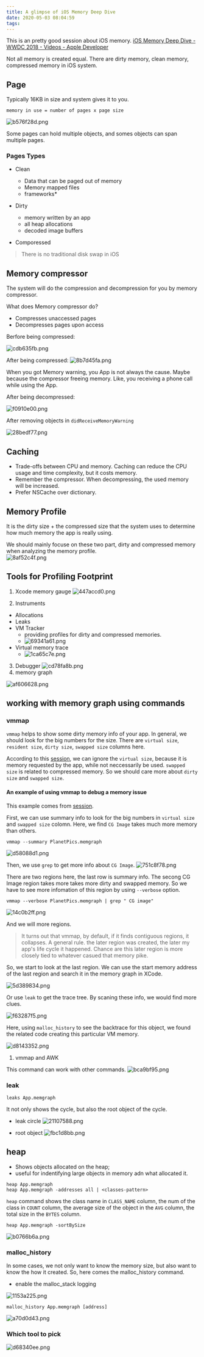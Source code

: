 ```yaml
---
title: A glimpse of iOS Memory Deep Dive
date: 2020-05-03 08:04:59
tags:
---
```


This is an pretty good session about iOS memory. [iOS Memory Deep Dive - WWDC 2018 - Videos - Apple Developer](https://developer.apple.com/videos/play/wwdc2018/416/) 

Not all memory is created equal. There are dirty memory, clean memory, compressed memory in iOS system. 

## Page 

Typically 16KB in size and system gives it to you. 

```
memory in use = number of pages x page size 
```

![b576f28d.png](f30bdfea-25ac-4eb9-af3e-278a74a85022/b576f28d.png)

Some pages can hold multiple objects, and somes objects
can span multiple pages. 



### Pages Types 
  - Clean
    - Data that can be paged out of memory
    - Memory mapped files
    - frameworks*
     
  - Dirty 
    - memory written by an app 
    - all heap allocations
    - decoded image buffers
  - Comporessed 

> There is no traditional disk swap in iOS 


## Memory compressor 

The system will do the compression and decompression for you by memory compressor.

What does Memory compressor do? 

- Compresses unaccessed pages 
- Decompresses pages upon access


Berfore being compressed: 


![cdb635fb.png](f30bdfea-25ac-4eb9-af3e-278a74a85022/cdb635fb.png)

After being compressed: 
![8b7d45fa.png](f30bdfea-25ac-4eb9-af3e-278a74a85022/8b7d45fa.png)


When you got Memory warning, you App is not always the cause. Maybe because the compressor freeing memory. Like, you receiving a phone call while using the App.

After being decompressed: 

![f0910e00.png](f30bdfea-25ac-4eb9-af3e-278a74a85022/f0910e00.png)

After removing objects in `didReceiveMemoryWarning` 


![28bedf77.png](f30bdfea-25ac-4eb9-af3e-278a74a85022/28bedf77.png)

## Caching 

- Trade-offs between CPU and memory. Caching can reduce the CPU usage and time complexity, but it costs memory. 
- Remember the compressor. When decompressing, the used memory will be increased.
- Prefer NSCache over dictionary. 


## Memory Profile 

It is the dirty size + the compressed size that the system uses to determine how much memory the app is really using. 

We should mainly focuse on these two part, dirty and compressed memory when analyzing the memory profile.  
![8af52c4f.png](f30bdfea-25ac-4eb9-af3e-278a74a85022/8af52c4f.png)



## Tools for Profiling Footprint 

1. Xcode memory gauge
  ![447accd0.png](f30bdfea-25ac-4eb9-af3e-278a74a85022/447accd0.png)
  
2. Instruments
- Allocations 
- Leaks 
- VM Tracker 
  - providing profiles for dirty and compressed memories. 
  - ![69341a61.png](f30bdfea-25ac-4eb9-af3e-278a74a85022/69341a61.png)
- Virtual memory trace 
  - ![1ca65c7e.png](f30bdfea-25ac-4eb9-af3e-278a74a85022/1ca65c7e.png)
3. Debugger 
 ![cd78fa8b.png](f30bdfea-25ac-4eb9-af3e-278a74a85022/cd78fa8b.png)
4. memory graph 

![af606628.png](f30bdfea-25ac-4eb9-af3e-278a74a85022/af606628.png)

## working with memory graph using commands


### vmmap 



`vmmap` helps to show some dirty memory info of your app. In general, we should look for the big numbers for the size. 
There are `virtual size`, `resident size`, `dirty size`, `swapped size` columns here. 

According to this [session](https://developer.apple.com/videos/play/wwdc2018/416/), we can ignore the `virtual size`, because it is memory requested by the app, while not neccessarily be used.  `swapped size` is related to compressed memory. So we should care more about `dirty size` and `swapped size`.

#### An example of using vmmap to debug a memory issue

This example comes from [session](https://developer.apple.com/videos/play/wwdc2018/416/).

First, we can use summary info to look for the big numbers in `virtual size` and `swapped size` colomn. Here, we find `CG Image` takes much more memory than others. 


```
vmmap --summary PlanetPics.memgraph
```
![d58088d1.png](f30bdfea-25ac-4eb9-af3e-278a74a85022/d58088d1.png)


Then, we use `grep` to get more info about `CG Image`. 
![751c8f78.png](f30bdfea-25ac-4eb9-af3e-278a74a85022/751c8f78.png)

There are  two regions here, the last row is summary info. The secong CG Image region takes more takes more dirty and swapped memory. So we have to see more infomation of this region by using `--verbose` option.

```
vmmap --verbose PlanetPics.memgraph | grep " CG image"
```
![14c0b2ff.png](f30bdfea-25ac-4eb9-af3e-278a74a85022/14c0b2ff.png)

And we will more regions.   

> It turns out that vmmap, by default, if it finds contiguous regions, it collapses. A general rule. the later region was created, the later my app's life cycle it happened. Chance are this later region is more closely tied to whatever casued that memory pike. 

So, we start to look at the last region. We can use the start memory address of the last region and search it in the memory graph in XCode.

![5d389834.png](f30bdfea-25ac-4eb9-af3e-278a74a85022/5d389834.png)

Or use `leak` to get the trace tree. By scaning these info, we would find more clues. 

![f63287f5.png](f30bdfea-25ac-4eb9-af3e-278a74a85022/f63287f5.png)

Here, using `malloc_history` to see the backtrace for this object, we found the related code creating this particular VM memory. 

![d8143352.png](f30bdfea-25ac-4eb9-af3e-278a74a85022/d8143352.png)


1. vmmap and AWK

This command can work with other commands. 
![bca9bf95.png](f30bdfea-25ac-4eb9-af3e-278a74a85022/bca9bf95.png)

### leak 

```
leaks App.memgraph
```
It not only shows the cycle, but also the root object of the cycle. 

- leak circle
![21107588.png](f30bdfea-25ac-4eb9-af3e-278a74a85022/21107588.png)

- root object
![fbc1d8bb.png](f30bdfea-25ac-4eb9-af3e-278a74a85022/fbc1d8bb.png)

## heap 

- Shows objects allocated on the heap; 
- useful for indentifying large objects in memory adn what allocated it. 
```
heap App.memgraph
heap App.memgraph -addresses all | <classes-pattern>
```

`heap` command shows the class name  in `CLASS_NAME` column, the num of the class in `COUNT` column, the average size of the object  in the `AVG` column, the total size in the `BYTES` column. 


```
heap App.memgraph -sortBySize
```


![b0766b6a.png](f30bdfea-25ac-4eb9-af3e-278a74a85022/b0766b6a.png)


### malloc_history

In some cases, we not only want to know the memory size, but also want to know the how it created. So, here comes the malloc_history command.

- enable the malloc_stack logging

![1153a225.png](f30bdfea-25ac-4eb9-af3e-278a74a85022/1153a225.png)


```
malloc_history App.memgraph [address]
```


![a70d0d43.png](f30bdfea-25ac-4eb9-af3e-278a74a85022/a70d0d43.png)

### Which tool to pick 

![d68340ee.png](f30bdfea-25ac-4eb9-af3e-278a74a85022/d68340ee.png)
